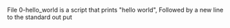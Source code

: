 File 0-hello_world is a script that prints "hello world", Followed by a new line to the standard out put
